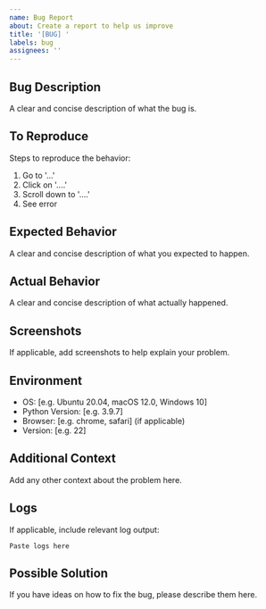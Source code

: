 ```yaml
---
name: Bug Report
about: Create a report to help us improve
title: '[BUG] '
labels: bug
assignees: ''
---
```


## Bug Description
A clear and concise description of what the bug is.

## To Reproduce
Steps to reproduce the behavior:
1. Go to '...'
2. Click on '....'
3. Scroll down to '....'
4. See error

## Expected Behavior
A clear and concise description of what you expected to happen.

## Actual Behavior
A clear and concise description of what actually happened.

## Screenshots
If applicable, add screenshots to help explain your problem.

## Environment
- OS: [e.g. Ubuntu 20.04, macOS 12.0, Windows 10]
- Python Version: [e.g. 3.9.7]
- Browser: [e.g. chrome, safari] (if applicable)
- Version: [e.g. 22]

## Additional Context
Add any other context about the problem here.

## Logs
If applicable, include relevant log output:

```
Paste logs here
```

## Possible Solution
If you have ideas on how to fix the bug, please describe them here.
